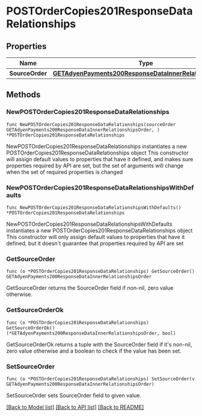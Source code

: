 # POSTOrderCopies201ResponseDataRelationships

## Properties

Name | Type | Description | Notes
------------ | ------------- | ------------- | -------------
**SourceOrder** | [**GETAdyenPayments200ResponseDataInnerRelationshipsOrder**](GETAdyenPayments200ResponseDataInnerRelationshipsOrder.md) |  | 

## Methods

### NewPOSTOrderCopies201ResponseDataRelationships

`func NewPOSTOrderCopies201ResponseDataRelationships(sourceOrder GETAdyenPayments200ResponseDataInnerRelationshipsOrder, ) *POSTOrderCopies201ResponseDataRelationships`

NewPOSTOrderCopies201ResponseDataRelationships instantiates a new POSTOrderCopies201ResponseDataRelationships object
This constructor will assign default values to properties that have it defined,
and makes sure properties required by API are set, but the set of arguments
will change when the set of required properties is changed

### NewPOSTOrderCopies201ResponseDataRelationshipsWithDefaults

`func NewPOSTOrderCopies201ResponseDataRelationshipsWithDefaults() *POSTOrderCopies201ResponseDataRelationships`

NewPOSTOrderCopies201ResponseDataRelationshipsWithDefaults instantiates a new POSTOrderCopies201ResponseDataRelationships object
This constructor will only assign default values to properties that have it defined,
but it doesn't guarantee that properties required by API are set

### GetSourceOrder

`func (o *POSTOrderCopies201ResponseDataRelationships) GetSourceOrder() GETAdyenPayments200ResponseDataInnerRelationshipsOrder`

GetSourceOrder returns the SourceOrder field if non-nil, zero value otherwise.

### GetSourceOrderOk

`func (o *POSTOrderCopies201ResponseDataRelationships) GetSourceOrderOk() (*GETAdyenPayments200ResponseDataInnerRelationshipsOrder, bool)`

GetSourceOrderOk returns a tuple with the SourceOrder field if it's non-nil, zero value otherwise
and a boolean to check if the value has been set.

### SetSourceOrder

`func (o *POSTOrderCopies201ResponseDataRelationships) SetSourceOrder(v GETAdyenPayments200ResponseDataInnerRelationshipsOrder)`

SetSourceOrder sets SourceOrder field to given value.



[[Back to Model list]](../README.md#documentation-for-models) [[Back to API list]](../README.md#documentation-for-api-endpoints) [[Back to README]](../README.md)


